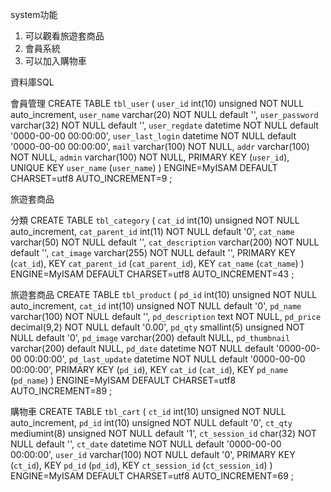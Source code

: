 system功能

1. 可以觀看旅遊套商品
2. 會員系統
3. 可以加入購物車

資料庫SQL

會員管理
CREATE TABLE `tbl_user` (
  `user_id` int(10) unsigned NOT NULL auto_increment,
  `user_name` varchar(20) NOT NULL default '',
  `user_password` varchar(32) NOT NULL default '',
  `user_regdate` datetime NOT NULL default '0000-00-00 00:00:00',
  `user_last_login` datetime NOT NULL default '0000-00-00 00:00:00',
  `mail` varchar(100) NOT NULL,
  `addr` varchar(100) NOT NULL,
  `admin` varchar(100) NOT NULL,
  PRIMARY KEY  (`user_id`),
  UNIQUE KEY `user_name` (`user_name`)
) ENGINE=MyISAM  DEFAULT CHARSET=utf8 AUTO_INCREMENT=9 ;

旅遊套商品

分類
CREATE TABLE `tbl_category` (
  `cat_id` int(10) unsigned NOT NULL auto_increment,
  `cat_parent_id` int(11) NOT NULL default '0',
  `cat_name` varchar(50) NOT NULL default '',
  `cat_description` varchar(200) NOT NULL default '',
  `cat_image` varchar(255) NOT NULL default '',
  PRIMARY KEY  (`cat_id`),
  KEY `cat_parent_id` (`cat_parent_id`),
  KEY `cat_name` (`cat_name`)
) ENGINE=MyISAM  DEFAULT CHARSET=utf8 AUTO_INCREMENT=43 ;

旅遊套商品
CREATE TABLE `tbl_product` (
  `pd_id` int(10) unsigned NOT NULL auto_increment,
  `cat_id` int(10) unsigned NOT NULL default '0',
  `pd_name` varchar(100) NOT NULL default '',
  `pd_description` text NOT NULL,
  `pd_price` decimal(9,2) NOT NULL default '0.00',
  `pd_qty` smallint(5) unsigned NOT NULL default '0',
  `pd_image` varchar(200) default NULL,
  `pd_thumbnail` varchar(200) default NULL,
  `pd_date` datetime NOT NULL default '0000-00-00 00:00:00',
  `pd_last_update` datetime NOT NULL default '0000-00-00 00:00:00',
  PRIMARY KEY  (`pd_id`),
  KEY `cat_id` (`cat_id`),
  KEY `pd_name` (`pd_name`)
) ENGINE=MyISAM  DEFAULT CHARSET=utf8 AUTO_INCREMENT=89 ;

購物車
CREATE TABLE `tbl_cart` (
  `ct_id` int(10) unsigned NOT NULL auto_increment,
  `pd_id` int(10) unsigned NOT NULL default '0',
  `ct_qty` mediumint(8) unsigned NOT NULL default '1',
  `ct_session_id` char(32) NOT NULL default '',
  `ct_date` datetime NOT NULL default '0000-00-00 00:00:00',
  `user_id` varchar(100) NOT NULL default '0',
  PRIMARY KEY  (`ct_id`),
  KEY `pd_id` (`pd_id`),
  KEY `ct_session_id` (`ct_session_id`)
) ENGINE=MyISAM  DEFAULT CHARSET=utf8 AUTO_INCREMENT=69 ;
